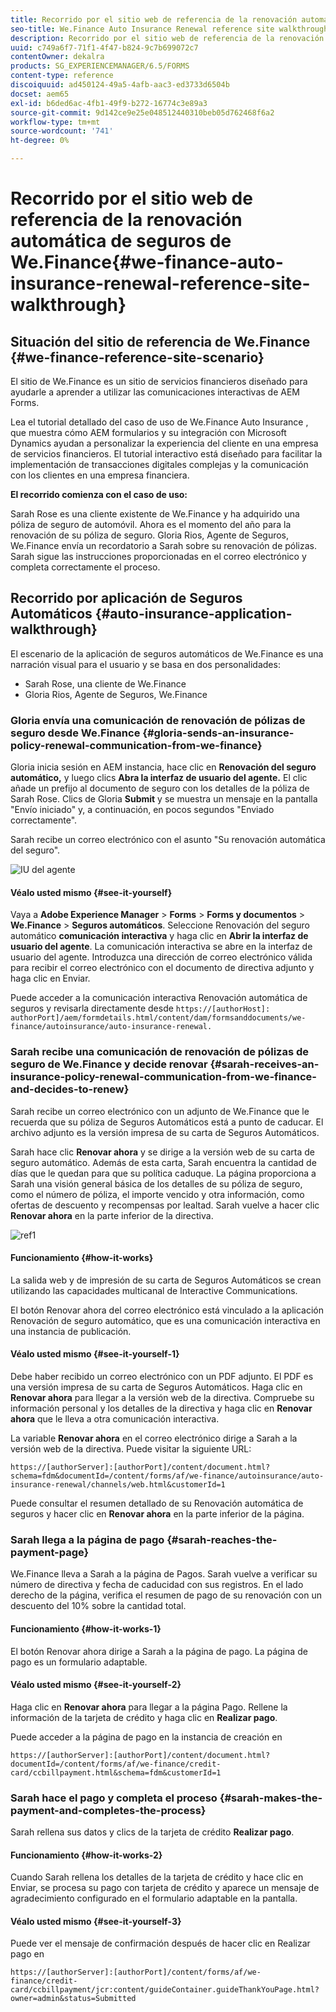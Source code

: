 ```yaml
---
title: Recorrido por el sitio web de referencia de la renovación automática de seguros de We.Finance
seo-title: We.Finance Auto Insurance Renewal reference site walkthrough
description: Recorrido por el sitio web de referencia de la renovación automática de seguros de We.Finance
uuid: c749a6f7-71f1-4f47-b824-9c7b699072c7
contentOwner: dekalra
products: SG_EXPERIENCEMANAGER/6.5/FORMS
content-type: reference
discoiquuid: ad450124-49a5-4afb-aac3-ed3733d6504b
docset: aem65
exl-id: b6ded6ac-4fb1-49f9-b272-16774c3e89a3
source-git-commit: 9d142ce9e25e048512440310beb05d762468f6a2
workflow-type: tm+mt
source-wordcount: '741'
ht-degree: 0%

---
```


# Recorrido por el sitio web de referencia de la renovación automática de seguros de We.Finance{#we-finance-auto-insurance-renewal-reference-site-walkthrough}

## Situación del sitio de referencia de We.Finance  {#we-finance-reference-site-scenario}

El sitio de We.Finance es un sitio de servicios financieros diseñado para ayudarle a aprender a utilizar las comunicaciones interactivas de AEM Forms.

Lea el tutorial detallado del caso de uso de We.Finance Auto Insurance , que muestra cómo AEM formularios y su integración con Microsoft Dynamics ayudan a personalizar la experiencia del cliente en una empresa de servicios financieros. El tutorial interactivo está diseñado para facilitar la implementación de transacciones digitales complejas y la comunicación con los clientes en una empresa financiera.

**El recorrido comienza con el caso de uso:**

Sarah Rose es una cliente existente de We.Finance y ha adquirido una póliza de seguro de automóvil. Ahora es el momento del año para la renovación de su póliza de seguro. Gloria Rios, Agente de Seguros, We.Finance envía un recordatorio a Sarah sobre su renovación de pólizas. Sarah sigue las instrucciones proporcionadas en el correo electrónico y completa correctamente el proceso.

## Recorrido por aplicación de Seguros Automáticos {#auto-insurance-application-walkthrough}

El escenario de la aplicación de seguros automáticos de We.Finance es una narración visual para el usuario y se basa en dos personalidades:

* Sarah Rose, una cliente de We.Finance
* Gloria Rios, Agente de Seguros, We.Finance

### Gloria envía una comunicación de renovación de pólizas de seguro desde We.Finance {#gloria-sends-an-insurance-policy-renewal-communication-from-we-finance}

Gloria inicia sesión en AEM instancia, hace clic en **Renovación del seguro automático,** y luego clics **Abra la interfaz de usuario del agente.** El clic añade un prefijo al documento de seguro con los detalles de la póliza de Sarah Rose. Clics de Gloria **Submit** y se muestra un mensaje en la pantalla &quot;Envío iniciado&quot; y, a continuación, en pocos segundos &quot;Enviado correctamente&quot;.

Sarah recibe un correo electrónico con el asunto &quot;Su renovación automática del seguro&quot;.

![IU del agente](assets/agent_ui_email_new.png)

#### Véalo usted mismo {#see-it-yourself}

Vaya a **Adobe Experience Manager** > **Forms** > **Forms y documentos** > **We.Finance** > **Seguros automáticos**. Seleccione Renovación del seguro automático **comunicación interactiva** y haga clic en **Abrir la interfaz de usuario del agente**. La comunicación interactiva se abre en la interfaz de usuario del agente. Introduzca una dirección de correo electrónico válida para recibir el correo electrónico con el documento de directiva adjunto y haga clic en Enviar.

Puede acceder a la comunicación interactiva Renovación automática de seguros y revisarla directamente desde `https://[authorHost]: authorPort]/aem/formdetails.html/content/dam/formsanddocuments/we-finance/autoinsurance/auto-insurance-renewal.`

### Sarah recibe una comunicación de renovación de pólizas de seguro de We.Finance y decide renovar {#sarah-receives-an-insurance-policy-renewal-communication-from-we-finance-and-decides-to-renew}

Sarah recibe un correo electrónico con un adjunto de We.Finance que le recuerda que su póliza de Seguros Automáticos está a punto de caducar. El archivo adjunto es la versión impresa de su carta de Seguros Automáticos.

Sarah hace clic **Renovar ahora** y se dirige a la versión web de su carta de seguro automático. Además de esta carta, Sarah encuentra la cantidad de días que le quedan para que su política caduque. La página proporciona a Sarah una visión general básica de los detalles de su póliza de seguro, como el número de póliza, el importe vencido y otra información, como ofertas de descuento y recompensas por lealtad. Sarah vuelve a hacer clic **Renovar ahora** en la parte inferior de la directiva.

![ref1](assets/ref1.png)

#### Funcionamiento {#how-it-works}

La salida web y de impresión de su carta de Seguros Automáticos se crean utilizando las capacidades multicanal de Interactive Communications.

El botón Renovar ahora del correo electrónico está vinculado a la aplicación Renovación de seguro automático, que es una comunicación interactiva en una instancia de publicación.

#### Véalo usted mismo {#see-it-yourself-1}

Debe haber recibido un correo electrónico con un PDF adjunto. El PDF es una versión impresa de su carta de Seguros Automáticos. Haga clic en **Renovar ahora** para llegar a la versión web de la directiva. Compruebe su información personal y los detalles de la directiva y haga clic en **Renovar ahora** que le lleva a otra comunicación interactiva.

La variable **Renovar ahora** en el correo electrónico dirige a Sarah a la versión web de la directiva. Puede visitar la siguiente URL:

`https://[authorServer]:[authorPort]/content/document.html?schema=fdm&documentId=/content/forms/af/we-finance/autoinsurance/auto-insurance-renewal/channels/web.html&customerId=1`

Puede consultar el resumen detallado de su Renovación automática de seguros y hacer clic en **Renovar ahora** en la parte inferior de la página.

### Sarah llega a la página de pago {#sarah-reaches-the-payment-page}

We.Finance lleva a Sarah a la página de Pagos. Sarah vuelve a verificar su número de directiva y fecha de caducidad con sus registros. En el lado derecho de la página, verifica el resumen de pago de su renovación con un descuento del 10% sobre la cantidad total.

#### Funcionamiento {#how-it-works-1}

El botón Renovar ahora dirige a Sarah a la página de pago. La página de pago es un formulario adaptable.

#### Véalo usted mismo {#see-it-yourself-2}

Haga clic en **Renovar ahora** para llegar a la página Pago. Rellene la información de la tarjeta de crédito y haga clic en **Realizar pago**.

Puede acceder a la página de pago en la instancia de creación en

`https://[authorServer]:[authorPort]/content/document.html?documentId=/content/forms/af/we-finance/credit-card/ccbillpayment.html&schema=fdm&customerId=1`

### Sarah hace el pago y completa el proceso {#sarah-makes-the-payment-and-completes-the-process}

Sarah rellena sus datos y clics de la tarjeta de crédito **Realizar pago**.

#### Funcionamiento {#how-it-works-2}

Cuando Sarah rellena los detalles de la tarjeta de crédito y hace clic en Enviar, se procesa su pago con tarjeta de crédito y aparece un mensaje de agradecimiento configurado en el formulario adaptable en la pantalla.

#### Véalo usted mismo {#see-it-yourself-3}

Puede ver el mensaje de confirmación después de hacer clic en Realizar pago en

`https://[authorServer]:[authorPort]/content/forms/af/we-finance/credit-card/ccbillpayment/jcr:content/guideContainer.guideThankYouPage.html?owner=admin&status=Submitted`

